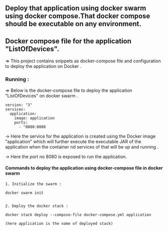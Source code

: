 ## Deploy that application using docker swarm using docker compose.That docker compose should be executable on any environment.

## Docker compose file for the application "ListOfDevices".

=> This project contains snippets as docker-compose file and configuration to deploy the application on Docker . 


###  Running :

=> Below is the docker-compose file to deploy the application "ListOfDevices" on docker swarm .


```
version: "3"
services:
  application:
    image: application
    ports:
      - "8080:8080

```

-> Here the service for the application is created using the Docker image "application" which will further execute the executable JAR of the application when the container nd services  of that will be up and running .

-> Here the port no 8080 is exposed to run the application.

#### Commands to deploy the application using docker-compose file in docker swarm

```
1. Initialize the swarm :

docker swarm init


2. Deploy the docker stack : 

docker stack deploy --compose-file docker-compose.yml application

(here application is the name of deployed stack)

```

